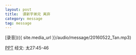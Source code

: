 ```yaml
---
layout: post
title:  谭新宇弟兄 离弃
category: message
tag: message
---
```


[录音]({{ site.media_url }}/audio/message/20160522_Tan.mp3)

 [PPT](https://onedrive.live.com/redir?resid=542FE2EB8D6DC3A2!601&authkey=!AARkxyaontt1WXw&ithint=file%2cppt) 
经文: 太27:45-46
